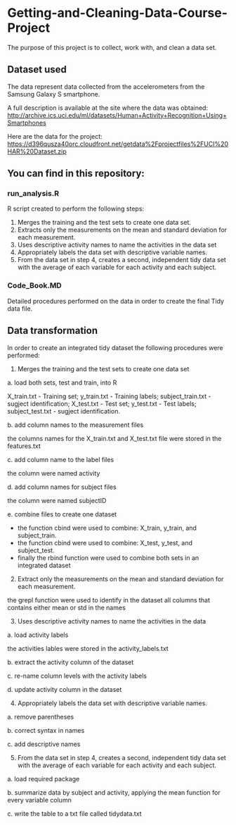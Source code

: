 # Getting-and-Cleaning-Data-Course-Project

The purpose of this project is to collect, work with, and clean a data set.

## Dataset used

The data represent data collected from the accelerometers from the Samsung Galaxy S smartphone. 

A full description is available at the site where the data was obtained: http://archive.ics.uci.edu/ml/datasets/Human+Activity+Recognition+Using+Smartphones

Here are the data for the project: https://d396qusza40orc.cloudfront.net/getdata%2Fprojectfiles%2FUCI%20HAR%20Dataset.zip

## You can find in this repository:

### run_analysis.R

R script created to perform the following steps:

1. Merges the training and the test sets to create one data set.
2. Extracts only the measurements on the mean and standard deviation for each measurement.
3. Uses descriptive activity names to name the activities in the data set
4. Appropriately labels the data set with descriptive variable names.
5. From the data set in step 4, creates a second, independent tidy data set with the average of each variable for each activity and each subject.

### Code_Book.MD

Detailed procedures performed on the data in order to create the final Tidy data file.

## Data transformation

In order to create an integrated tidy dataset the following procedures were performed:

1. Merges the training and the test sets to create one data set

a. load both sets, test and train, into R

X_train.txt - Training set;
y_train.txt - Training labels;
subject_train.txt - sugject identification;
X_test.txt - Test set;
y_test.txt - Test labels;
subject_test.txt - sugject identification.

b. add column names to the measurement files

the columns names for the X_train.txt and X_test.txt file were stored in the features.txt

c. add column name to the label files

the column were named activity

d. add column names for subject files

the column were named subjectID

e. combine files to create one dataset

- the function cbind were used to combine: X_train, y_train, and subject_train.
- the function cbind were used to combine: X_test, y_test, and subject_test.
- finally the rbind function were used to combine both sets in an integrated dataset


2. Extract only the measurements on the mean and standard deviation for each measurement.

the grepl function were used to identify in the dataset all columns that contains either mean or std in the names 


3. Uses descriptive activity names to name the activities in the data

a. load activity labels

the activities lables were stored in the activity_labels.txt 

b. extract the activity column of the dataset

c. re-name column levels with the activity labels

d. update activity column in the dataset


4. Appropriately labels the data set with descriptive variable names.

a. remove parentheses

b. correct syntax in names

c. add descriptive names


5. From the data set in step 4, creates a second, independent tidy data set with the average of each variable for each activity and each subject.

a. load required package 

b. summarize data by subject and activity, applying the mean function for every variable column

c. write the table to a txt file called tidydata.txt

 
